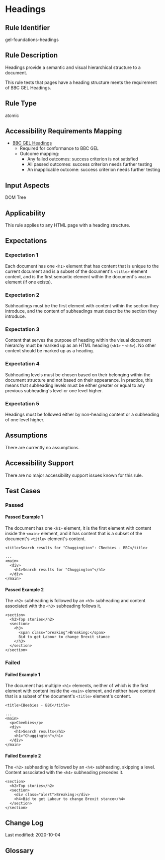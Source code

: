 # Headings

## Rule Identifier

gel-foundations-headings

## Rule Description

Headings provide a semantic and visual hierarchical structure to a document.

This rule tests that pages have a heading structure meets the requirement of BBC GEL Headings.

## Rule Type

atomic

## Accessibility Requirements Mapping

- [BBC GEL Headings](https://bbc.github.io/gel/foundations/headings/)
  - Required for conformance to BBC GEL
  - Outcome mapping:
    - Any failed outcomes: success criterion is not satisfied
    - All passed outcomes: success criterion needs further testing
    - An inapplicable outcome: success criterion needs further testing

## Input Aspects

DOM Tree

## Applicability

This rule applies to any HTML page with a heading structure.

## Expectations

### Expectation 1

Each document has one `<h1>` element that has content that is unique to the current document and is a subset of the document's `<title>` element content, and is the first semantic element within the document's `<main>` element (if one exists).

### Expectation 2

Subheadings must be the first element with content within the section they introduce, and the content of subheadings must describe the section they introduce.

### Expectation 3

Content that serves the purpose of heading within the visual document hierarchy must be marked up as an HTML heading (`<h1>` - `<h6>`). No other content should be marked up as a heading.

### Expectation 4

Subheading levels must be chosen based on their belonging within the document structure and not based on their appearance. In practice, this means that subheading levels must be either greater or equal to any previous subheading's level or one level higher.

### Expectation 5

Headings must be followed either by non-heading content or a subheading of one level higher.

## Assumptions

There are currently no assumptions.

## Accessibility Support

There are no major accessibility support issues known for this rule.

## Test Cases

### Passed

#### Passed Example 1

The document has one `<h1>` element, it is the first element with content inside the `<main>` element, and it has content that is a subset of the document's `<title>` element's content.

```
<title>Search results for "Chuggingtion": CBeebies - BBC</title>

...
<main>
  <div>
    <h1>Search results for "Chuggington"</h1>
  </div>
</main>
```

#### Passed Example 2

The `<h2>` subheading is followed by an `<h3>` subheading and content associated with the `<h3>` subheading follows it.

```
<section>
  <h2>Top stories</h2>
  <section>
    <h3>
      <span class="breaking">Breaking:</span>
      Bid to get Labour to change Brexit stance
    </h3>
  </section>
</section>
```

### Failed

#### Failed Example 1

The document has multiple `<h1>` elements, neither of which is the first element with content inside the `<main>` element, and neither have content that is a subset of the document's `<title>` element's content.

```
<title>CBeebies - BBC</title>

...
<main>
  <p>Cbeebies</p>
  <div>
    <h1>Search results</h1>
    <h1>"Chuggington"</h1>
  </div>
</main>
```

#### Failed Example 2

The `<h2>` subheading is followed by an `<h4>` subheading, skipping a level. Content associated with the `<h4>` subheading precedes it.

```
<section>
  <h2>Top stories</h2>
  <section>
    <div class="alert">Breaking:</div>
    <h4>Bid to get Labour to change Brexit stance</h4>
  </section>
</section>
```

## Change Log

Last modified: 2020-10-04

## Glossary

